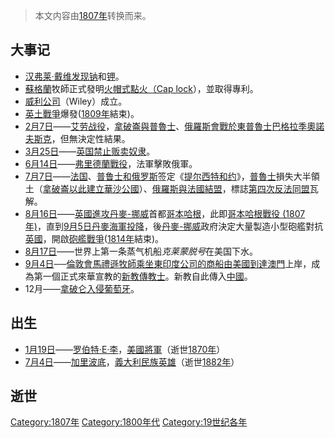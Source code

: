 > 本文内容由[1807年](https://zh.wikipedia.org/wiki/1807年)转换而来。


## 大事记

  - [汉弗莱·戴维发现](../Page/汉弗里·戴维.md "wikilink")[钠](../Page/钠.md "wikilink")和[钾](../Page/钾.md "wikilink")。
  - [蘇格蘭](../Page/蘇格蘭.md "wikilink")牧師正式發明[火帽式點火（Cap lock](https://zh.wikipedia.org/wiki/雷管槍 "wikilink")），並取得專利。
  - [威利公司](https://zh.wikipedia.org/wiki/威利公司 "wikilink")（Wiley）成立。
  - [英土戰爭](../Page/英土戰爭.md "wikilink")爆發([1809年](../Page/1809年.md "wikilink")結束)。
  - [2月7日](../Page/2月7日.md "wikilink")——[艾劳战役](../Page/埃劳战役.md "wikilink")，[拿破崙與](https://zh.wikipedia.org/wiki/拿破崙 "wikilink")[普魯士](../Page/普魯士.md "wikilink")、[俄羅斯會戰於](https://zh.wikipedia.org/wiki/俄羅斯 "wikilink")[東普魯士](../Page/東普魯士.md "wikilink")[巴格拉季奧諾夫斯克](https://zh.wikipedia.org/wiki/巴格拉季奧諾夫斯克 "wikilink")，但無決定性結果。
  - [3月25日](../Page/3月25日.md "wikilink")——[英国禁止贩卖](https://zh.wikipedia.org/wiki/英国 "wikilink")[奴隶](../Page/奴隶制度.md "wikilink")。
  - [6月14日](../Page/6月14日.md "wikilink")——[弗里德蘭戰役](../Page/弗里德蘭戰役.md "wikilink")，法軍擊敗俄軍。
  - [7月7日](https://zh.wikipedia.org/wiki/7月7日 "wikilink")——[法国](https://zh.wikipedia.org/wiki/法国 "wikilink")、[普鲁士和](../Page/普魯士.md "wikilink")[俄罗斯](../Page/俄罗斯.md "wikilink")签定《[提尔西特和约](https://zh.wikipedia.org/wiki/提尔西特和约 "wikilink")》，[普魯士](../Page/普魯士.md "wikilink")損失大半領土（[拿破崙以此建立](https://zh.wikipedia.org/wiki/拿破崙 "wikilink")[華沙公國](../Page/華沙公國.md "wikilink")）、[俄羅斯與](https://zh.wikipedia.org/wiki/俄羅斯 "wikilink")[法國結盟](https://zh.wikipedia.org/wiki/法國 "wikilink")，標誌[第四次反法同盟](../Page/第四次反法同盟.md "wikilink")瓦解。
  - [8月16日](../Page/8月16日.md "wikilink")——[英國進攻](https://zh.wikipedia.org/wiki/英國 "wikilink")[丹麥-挪威](../Page/丹麥-挪威.md "wikilink")首都[哥本哈根](https://zh.wikipedia.org/wiki/哥本哈根 "wikilink")，此即[哥本哈根戰役 (1807年)](../Page/哥本哈根戰役_\(1807年\).md "wikilink")，直到[9月5日](../Page/9月5日.md "wikilink")[丹麥海軍投降](https://zh.wikipedia.org/wiki/丹麥 "wikilink")，後[丹麥-挪威](../Page/丹麥-挪威.md "wikilink")政府決定大量製造小型砲艦對抗[英國](https://zh.wikipedia.org/wiki/英國 "wikilink")，開啟[砲艦戰爭](../Page/砲艦戰爭.md "wikilink")([1814年](../Page/1814年.md "wikilink")結束)。
  - [8月17日](../Page/8月17日.md "wikilink")——世界上第一条蒸气机船*克莱蒙脱号*在美国下水。
  - [9月4日](../Page/9月4日.md "wikilink")──[倫敦會](https://zh.wikipedia.org/wiki/倫敦會 "wikilink")[馬禮遜牧師乘坐](../Page/马礼逊.md "wikilink")[東印度公司的商船由](https://zh.wikipedia.org/wiki/東印度公司 "wikilink")[美國到達](https://zh.wikipedia.org/wiki/美國 "wikilink")[澳門](../Page/澳門.md "wikilink")上岸，成為第一個正式來華宣教的[新教](../Page/新教.md "wikilink")[傳教士](../Page/传教士.md "wikilink")。新教自此傳入[中國](https://zh.wikipedia.org/wiki/中国 "wikilink")。
  - 12月——[拿破仑入侵](https://zh.wikipedia.org/wiki/拿破仑·波拿巴 "wikilink")[葡萄牙](../Page/葡萄牙.md "wikilink")。

## 出生

  - [1月19日](../Page/1月19日.md "wikilink")——[罗伯特·E·李](https://zh.wikipedia.org/wiki/罗伯特·E·李 "wikilink")，[美國](https://zh.wikipedia.org/wiki/美國 "wikilink")[將軍](https://zh.wikipedia.org/wiki/將軍 "wikilink")（逝世[1870年](https://zh.wikipedia.org/wiki/1870年 "wikilink")）
  - [7月4日](../Page/7月4日.md "wikilink")——[加里波底](https://zh.wikipedia.org/wiki/加里波底 "wikilink")，[義大利民族英雄](https://zh.wikipedia.org/wiki/義大利 "wikilink")（逝世[1882年](../Page/1882年.md "wikilink")）

## 逝世

[Category:1807年](https://zh.wikipedia.org/wiki/Category:1807年 "wikilink") [Category:1800年代](https://zh.wikipedia.org/wiki/Category:1800年代 "wikilink") [Category:19世纪各年](https://zh.wikipedia.org/wiki/Category:19世纪各年 "wikilink")